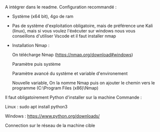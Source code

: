 A intégrer dans le readme.
Configuration recommandé :

- Système (x64 bit), 4go de ram

- Pas de système d'exploitation obligatoire, mais de préférence une Kali (linux), mais si vous voulez l'éxécuter sur windows nous vous conseillons d'utiliser Vscode et il faut installer nmap

- Installation Nmap :
  
    On télécharge Nmap (https://nmap.org/download#windows)
  
    Paramètre puis système
  
    Paramètre avancé du système et variable d'environement
  
    Nouvelle variable, On la nomme Nmap puis on ajouter le chemin vers le programme (C:\Program Files (x86)\Nmap\)




Il faut obligatoirement Python d'installer sur la machine
Commande :

Linux : sudo apt install python3

Windows : https://www.python.org/downloads/


Connection sur le réseau de la machine cible


